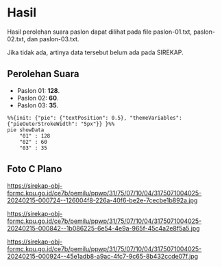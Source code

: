 # Hasil

Hasil perolehan suara paslon dapat dilihat pada file paslon-01.txt, paslon-02.txt, dan paslon-03.txt.

Jika tidak ada, artinya data tersebut belum ada pada SIREKAP.

## Perolehan Suara

 * Paslon 01: **128**.
 * Paslon 02: **60**.
 * Paslon 03: **35**.

```mermaid
%%{init: {"pie": {"textPosition": 0.5}, "themeVariables": {"pieOuterStrokeWidth": "5px"}} }%%
pie showData
    "01" : 128
    "02" : 60
    "03" : 35
```
## Foto C Plano

https://sirekap-obj-formc.kpu.go.id/ce7b/pemilu/ppwp/31/75/07/10/04/3175071004025-20240215-000724--126004f8-226a-40f6-be2e-7cecbe1b892a.jpg

https://sirekap-obj-formc.kpu.go.id/ce7b/pemilu/ppwp/31/75/07/10/04/3175071004025-20240215-000842--1b086225-6e54-4e9a-965f-45c4a2e8f5a5.jpg

https://sirekap-obj-formc.kpu.go.id/ce7b/pemilu/ppwp/31/75/07/10/04/3175071004025-20240215-000924--45e1adb8-a9ac-4fc7-9c65-8b432ccde07f.jpg
